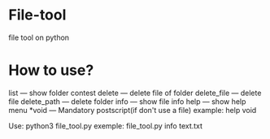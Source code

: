 # File-tool
file tool on python 

# How to use?
list         — show folder contest
delete       — delete file of folder
delete_file  — delete file
delete_path  — delete folder
info         — show file info
help         — show help menu
*void        — Mandatory postscript(if don't use a file) example: help void

Use: python3 file_tool.py <command> <file of folder>
exemple: file_tool.py info text.txt
